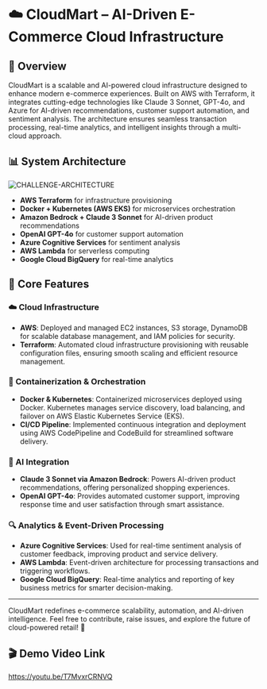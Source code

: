 # ☁️ CloudMart – AI-Driven E-Commerce Cloud Infrastructure

## 🌟 Overview
CloudMart is a scalable and AI-powered cloud infrastructure designed to enhance modern e-commerce experiences. Built on AWS with Terraform, it integrates cutting-edge technologies like Claude 3 Sonnet, GPT-4o, and Azure for AI-driven recommendations, customer support automation, and sentiment analysis. The architecture ensures seamless transaction processing, real-time analytics, and intelligent insights through a multi-cloud approach.

## 📊 System Architecture
![CHALLENGE-ARCHITECTURE](https://github.com/user-attachments/assets/f8dfe083-3f8a-48a9-b0de-30c7b5024be7)

- **AWS Terraform** for infrastructure provisioning
- **Docker + Kubernetes (AWS EKS)** for microservices orchestration
- **Amazon Bedrock + Claude 3 Sonnet** for AI-driven product recommendations
- **OpenAI GPT-4o** for customer support automation
- **Azure Cognitive Services** for sentiment analysis
- **AWS Lambda** for serverless computing
- **Google Cloud BigQuery** for real-time analytics

## 🔧 Core Features

### ☁️ Cloud Infrastructure
- **AWS**: Deployed and managed EC2 instances, S3 storage, DynamoDB for scalable database management, and IAM policies for security.
- **Terraform**: Automated cloud infrastructure provisioning with reusable configuration files, ensuring smooth scaling and efficient resource management.

### 🐳 Containerization & Orchestration
- **Docker & Kubernetes**: Containerized microservices deployed using Docker. Kubernetes manages service discovery, load balancing, and failover on AWS Elastic Kubernetes Service (EKS).
- **CI/CD Pipeline**: Implemented continuous integration and deployment using AWS CodePipeline and CodeBuild for streamlined software delivery.

### 🤖 AI Integration
- **Claude 3 Sonnet via Amazon Bedrock**: Powers AI-driven product recommendations, offering personalized shopping experiences.
- **OpenAI GPT-4o**: Provides automated customer support, improving response time and user satisfaction through smart assistance.

### 🔍 Analytics & Event-Driven Processing
- **Azure Cognitive Services**: Used for real-time sentiment analysis of customer feedback, improving product and service delivery.
- **AWS Lambda**: Event-driven architecture for processing transactions and triggering workflows.
- **Google Cloud BigQuery**: Real-time analytics and reporting of key business metrics for smarter decision-making.

___
CloudMart redefines e-commerce scalability, automation, and AI-driven intelligence. Feel free to contribute, raise issues, and explore the future of cloud-powered retail! 🚀

## 🎬 Demo Video Link
https://youtu.be/T7MvxrCRNVQ
